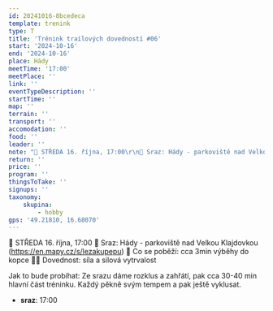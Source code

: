 ```yaml
---
id: 20241016-8bcedeca
template: trenink
type: T
title: 'Trénink trailových dovedností #06'
start: '2024-10-16'
end: '2024-10-16'
place: Hády
meetTime: '17:00'
meetPlace: ''
link: ''
eventTypeDescription: ''
startTime: ''
map: ''
terrain: ''
transport: ''
accomodation: ''
food: ''
leader: ''
note: "📆 STŘEDA 16. října, 17:00\r\n📍 Sraz: Hády - parkoviště nad Velkou Klajdovkou (https://en.mapy.cz/s/lezakupepu)\r\n👟 Co se poběží: cca 3min výběhy do kopce\r\n💪🏼 Dovednost: síla a silová vytrvalost\r\n\r\nJak to bude probíhat:\r\nZe srazu dáme rozklus a zahřátí, pak cca 30-40 min hlavní část tréninku. Každý pěkně svým tempem a pak ještě vyklusat."
return: ''
price: ''
program: ''
thingsToTake: ''
signups: ''
taxonomy:
    skupina:
        - hobby
gps: '49.21810, 16.68070'
---
```


📆 STŘEDA 16. října, 17:00
📍 Sraz: Hády - parkoviště nad Velkou Klajdovkou (https://en.mapy.cz/s/lezakupepu)
👟 Co se poběží: cca 3min výběhy do kopce
💪🏼 Dovednost: síla a silová vytrvalost

Jak to bude probíhat:
Ze srazu dáme rozklus a zahřátí, pak cca 30-40 min hlavní část tréninku. Každý pěkně svým tempem a pak ještě vyklusat.
* **sraz**: 17:00

